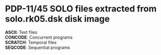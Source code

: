 # PDP-11/45 SOLO files extracted from solo.rk05.dsk disk image

**ASCII**: Text files  
**CONCODE**: Concurrent programs  
**SCRATCH**: Temporal files  
**SEQCODE**: Sequential programs
